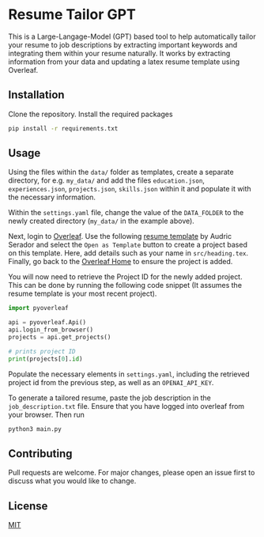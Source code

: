 # Resume Tailor GPT
This is a Large-Langage-Model (GPT) based tool to help automatically tailor your resume to job descriptions by extracting important keywords and integrating them within your resume naturally. It works by extracting information from your data and updating a latex resume template using Overleaf. 

## Installation

Clone the repository.
Install the required packages

```bash
pip install -r requirements.txt
```

## Usage

Using the files within the `data/` folder as templates, create a separate directory, for e.g. `my_data/` and add the files `education.json`, `experiences.json`, `projects.json`, `skills.json` within it and populate it with the necessary information.

Within the `settings.yaml` file, change the value of the `DATA_FOLDER` to the newly created directory (`my_data/` in the example above).

Next, login to [Overleaf](https://www.overleaf.com/). Use the following [resume template](https://www.overleaf.com/latex/templates/swe-resume-template/bznbzdprjfyy) by Audric Serador and select the `Open as Template` button to create a project based on this template. Here, add details such as your name in `src/heading.tex`. Finally, go back to the [Overleaf Home](https://www.overleaf.com/project) to ensure the project is added.

You will now need to retrieve the Project ID for the newly added project. This can be done by running the following code snippet (It assumes the resume template is your most recent project).


```python
import pyoverleaf

api = pyoverleaf.Api()
api.login_from_browser()
projects = api.get_projects()

# prints project ID
print(projects[0].id)
```

Populate the necessary elements in `settings.yaml`, including the retrieved project id from the previous step, as well as an `OPENAI_API_KEY`.

To generate a tailored resume, paste the job description in the `job_description.txt` file. 
Ensure that you have logged into overleaf from your browser.
Then run

```bash
python3 main.py
```

## Contributing

Pull requests are welcome. For major changes, please open an issue first
to discuss what you would like to change.

## License

[MIT](https://choosealicense.com/licenses/mit/)
